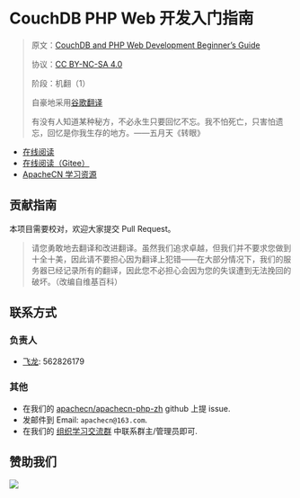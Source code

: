 # CouchDB PHP Web 开发入门指南

> 原文：[CouchDB and PHP Web Development Beginner’s Guide](https://libgen.rs/book/index.php?md5=7187DE180FF94D01D429BC83541DC637)
> 
> 协议：[CC BY-NC-SA 4.0](http://creativecommons.org/licenses/by-nc-sa/4.0/)
> 
> 阶段：机翻（1）
> 
> 自豪地采用[谷歌翻译](https://translate.google.cn/)
> 
> 有没有人知道某种秘方，不必永生只要回忆不忘。我不怕死亡，只害怕遗忘，回忆是你我生存的地方。——五月天《转眼》

* [在线阅读](https://php.apachecn.org)
* [在线阅读（Gitee）](https://apachecn.gitee.io/doc-template/)
* [ApacheCN 学习资源](http://docs.apachecn.org/)

## 贡献指南

本项目需要校对，欢迎大家提交 Pull Request。

> 请您勇敢地去翻译和改进翻译。虽然我们追求卓越，但我们并不要求您做到十全十美，因此请不要担心因为翻译上犯错——在大部分情况下，我们的服务器已经记录所有的翻译，因此您不必担心会因为您的失误遭到无法挽回的破坏。（改编自维基百科）

## 联系方式

### 负责人

* [飞龙](https://github.com/wizardforcel): 562826179

### 其他

*   在我们的 [apachecn/apachecn-php-zh](https://github.com/apachecn/apachecn-php-zh) github 上提 issue.
*   发邮件到 Email: `apachecn@163.com`.
*   在我们的 [组织学习交流群](http://www.apachecn.org/organization/348.html) 中联系群主/管理员即可.

## 赞助我们

![](http://data.apachecn.org/img/about/donate.jpg)
